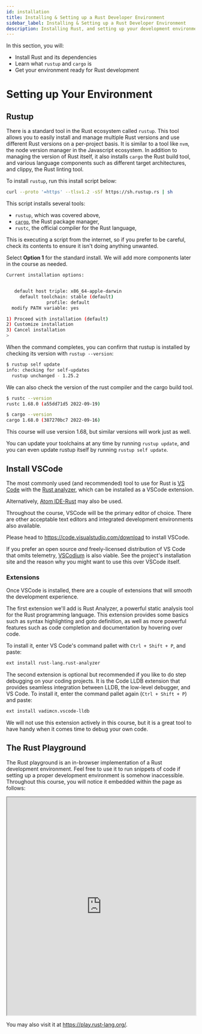 ```yaml
---
id: installation
title: Installing & Setting up a Rust Developer Environment
sidebar_label: Installing & Setting up a Rust Developer Environment
description: Installing Rust, and setting up your development environment.
---
```


In this section, you will: 

- Install Rust and its dependencies
- Learn what `rustup` and `cargo` is
- Get your environment ready for Rust development
  
# Setting up Your Environment

## Rustup

There is a standard tool in the Rust ecosystem called `rustup`. This tool allows you to easily install and manage multiple Rust versions and use different Rust versions on a per-project basis. It is similar to a tool like `nvm`, the node version manager in the Javascript ecosystem. In addition to managing the version of Rust itself, it also installs `cargo` the Rust build tool, and various language components such as different target architectures, and clippy, the Rust linting tool.

To install `rustup`, run this install script below:

```bash
curl --proto '=https' --tlsv1.2 -sSf https://sh.rustup.rs | sh
```

This script installs several tools:

- `rustup`, which was covered above,
- [`cargo`](https://doc.rust-lang.org/cargo/index.html), the Rust package manager,
- `rustc`, the official compiler for the Rust language,

This is executing a script from the internet, so if you prefer to be careful, check its contents to ensure it isn't doing anything unwanted.

Select **Option 1** for the standard install. We will add more components later in the course as needed.

```bash
Current installation options:


   default host triple: x86_64-apple-darwin
     default toolchain: stable (default)
               profile: default
  modify PATH variable: yes

1) Proceed with installation (default)
2) Customize installation
3) Cancel installation
>
```

When the command completes, you can confirm that rustup is installed by checking its version with `rustup --version`:

```bash
$ rustup self update
info: checking for self-updates
  rustup unchanged - 1.25.2
```

We can also check the version of the rust compiler and the cargo build tool.

```bash
$ rustc --version
rustc 1.68.0 (a55dd71d5 2022-09-19)

$ cargo --version
cargo 1.68.0 (387270bc7 2022-09-16)

```

This course will use version 1.68, but similar versions will work just as well.

You can update your toolchains at any time by running `rustup update`, and you can even update rustup itself by running `rustup self update`.

## Install VSCode

The most commonly used (and recommended) tool to use for Rust is [VS Code](https://code.visualstudio.com/) with the [Rust analyzer](https://rust-analyzer.github.io/), which can be installed as a VSCode extension.

Alternatively, [Atom IDE-Rust](https://atom.io/packages/ide-rust) may also be used.

Throughout the course, VSCode will be the primary editor of choice. There are other acceptable text editors and integrated development environments also available.

Please head to https://code.visualstudio.com/download to install VSCode.

If you prefer an open source _and_ freely-licensed distribution of VS Code that omits telemetry, [VSCodium](https://vscodium.com/) is also viable. See the project's installation site and the reason why you might want to use this over VSCode itself.


### Extensions

Once VSCode is installed, there are a couple of extensions that will smooth the development experience.

The first extension we'll add is Rust Analyzer, a powerful static analysis tool for the Rust programming language. This extension provides some basics such as syntax highlighting and goto definition, as well as more powerful features such as code completion and documentation by hovering over code.

To install it, enter VS Code's command pallet with `Ctrl + Shift + P`, and paste:

```bash
ext install rust-lang.rust-analyzer
```

The second extension is optional but recommended if you like to do step debugging on your coding projects. It is the Code LLDB extension that provides seamless integration between LLDB, the low-level debugger, and VS Code. To install it, enter the command pallet again (`Ctrl + Shift + P`) and paste:

```bash
ext install vadimcn.vscode-lldb
```

We will not use this extension actively in this course, but it is a great tool to have handy when it comes time to debug your own code.


## The Rust Playground

The Rust playground is an in-browser implementation of a Rust development environment.  Feel free to use it to run snippets of code if setting up a proper development environment is somehow inaccessible.  Throughout this course, you will notice it embedded within the page as follows: 


<iframe width="100%" height="580" src="https://play.rust-lang.org/?version=stable&mode=debug&edition=2021&code=%2F%2F+Define+entry+point.%0Afn+main%28%29+%7B%0A++++%2F%2F+Writes+to+the+output.+Delete+the+%27%2F%2F%27+before+println+and+see+what+happens%21%0A+++%2F%2F+println%21%28%22Hello+world%21%22%29%3B%0A%7D"></iframe>

You may also visit it at https://play.rust-lang.org/.
